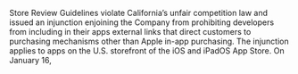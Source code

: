 Store  Review  Guidelines  violate  California’s  unfair  competition  law  and  issued  an  injunction  enjoining  the  Company  from
prohibiting  developers  from  including  in  their  apps  external  links  that  direct  customers  to  purchasing  mechanisms  other  than
Apple in-app purchasing. The injunction applies to apps on the U.S. storefront of the iOS and iPadOS App Store. On January 16,